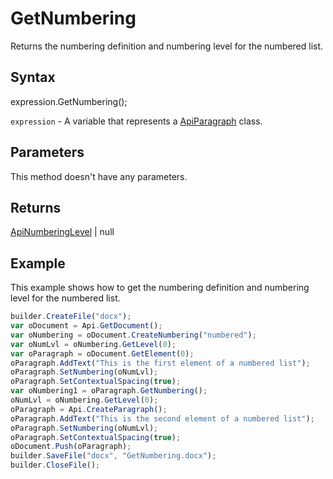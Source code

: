 # GetNumbering

Returns the numbering definition and numbering level for the numbered list.

## Syntax

expression.GetNumbering();

`expression` - A variable that represents a [ApiParagraph](../ApiParagraph.md) class.

## Parameters

This method doesn't have any parameters.

## Returns

[ApiNumberingLevel](../../ApiNumberingLevel/ApiNumberingLevel.md) &#124; null

## Example

This example shows how to get the numbering definition and numbering level for the numbered list.

```javascript
builder.CreateFile("docx");
var oDocument = Api.GetDocument();
var oNumbering = oDocument.CreateNumbering("numbered");
var oNumLvl = oNumbering.GetLevel(0);
var oParagraph = oDocument.GetElement(0);
oParagraph.AddText("This is the first element of a numbered list");
oParagraph.SetNumbering(oNumLvl);
oParagraph.SetContextualSpacing(true);
var oNumbering1 = oParagraph.GetNumbering();
oNumLvl = oNumbering.GetLevel(0);
oParagraph = Api.CreateParagraph();
oParagraph.AddText("This is the second element of a numbered list");
oParagraph.SetNumbering(oNumLvl);
oParagraph.SetContextualSpacing(true);
oDocument.Push(oParagraph);
builder.SaveFile("docx", "GetNumbering.docx");
builder.CloseFile();
```